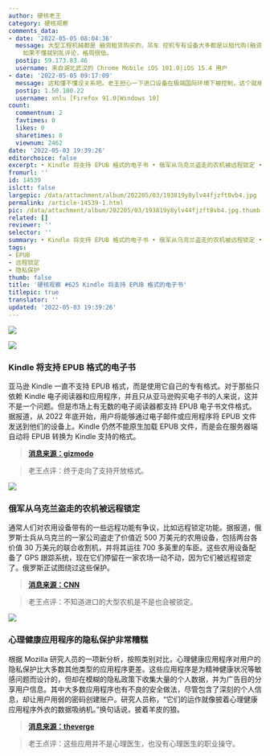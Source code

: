 ```yaml
---
author: 硬核老王
category: 硬核观察
comments_data:
- date: '2022-05-05 08:04:36'
  message: 大型工程机械都是 融资租赁购买的，吊车 挖机专有设备大多都是以租代购(融资租赁)。 为了防盗或者不按时付款都会安装gps定位和远程控制程序。这个是行业标准。
    如果不懂就别乱评论，格局很低。
  postip: 59.173.83.46
  username: 来自湖北武汉的 Chrome Mobile iOS 101.0|iOS 15.4 用户
- date: '2022-05-05 09:17:09'
  message: 这和懂不懂没关系吧。老王担心一下进口设备在极端国际环境下被控制，这个就格局低了？
  postip: 1.50.100.22
  username: xnlu [Firefox 91.0|Windows 10]
count:
  commentnum: 2
  favtimes: 0
  likes: 0
  sharetimes: 0
  viewnum: 2462
date: '2022-05-03 19:39:26'
editorchoice: false
excerpt: • Kindle 将支持 EPUB 格式的电子书 • 俄军从乌克兰盗走的农机被远程锁定 • 心理健康应用程序的隐私保护非常糟糕
fromurl: ''
id: 14539
islctt: false
largepic: /data/attachment/album/202205/03/193819y8ylv44fjzft8vb4.jpg
permalink: /article-14539-1.html
pic: /data/attachment/album/202205/03/193819y8ylv44fjzft8vb4.jpg.thumb.jpg
related: []
reviewer: ''
selector: ''
summary: • Kindle 将支持 EPUB 格式的电子书 • 俄军从乌克兰盗走的农机被远程锁定 • 心理健康应用程序的隐私保护非常糟糕
tags:
- EPUB
- 远程锁定
- 隐私保护
thumb: false
title: '硬核观察 #625 Kindle 将支持 EPUB 格式的电子书'
titlepic: true
translator: ''
updated: '2022-05-03 19:39:26'
---
```


![](/data/attachment/album/202205/03/193819y8ylv44fjzft8vb4.jpg)


![](/data/attachment/album/202205/03/193827a3q445u8og80ogfa.jpg)


### Kindle 将支持 EPUB 格式的电子书


亚马逊 Kindle 一直不支持 EPUB 格式，而是使用它自己的专有格式。对于那些只依赖 Kindle 电子阅读器和应用程序，并且只从亚马逊购买电子书的人来说，这并不是一个问题。但是市场上有无数的电子阅读器都支持 EPUB 电子书文件格式。据报道，从 2022 年底开始，用户将能够通过电子邮件或应用程序将 EPUB 文件发送到他们的设备上。Kindle 仍然不能原生加载 EPUB 文件，而是会在服务器端自动将 EPUB 转换为 Kindle 支持的格式。



> 
> **[消息来源：gizmodo](https://gizmodo.com/amazon-kindle-e-readers-will-now-convert-epub-to-kindle-1848867278)**
> 
> 
> 



> 
> 老王点评：终于走向了支持开放格式。
> 
> 
> 


![](/data/attachment/album/202205/03/193849g1con3wpvre7nxxx.jpg)


### 俄军从乌克兰盗走的农机被远程锁定


通常人们对农用设备带有的一些远程功能有争议，比如远程锁定功能。据报道，俄罗斯士兵从乌克兰的一家公司盗走了价值近 500 万美元的农用设备，包括两台各价值 30 万美元的联合收割机，并将其运往 700 多英里的车臣。这些农用设备配备了 GPS 跟踪系统，现在它们停留在一家农场一动不动，因为它们被远程锁定了。俄罗斯正试图绕过这些保护。



> 
> **[消息来源：CNN](https://www.cnn.com/2022/05/01/europe/russia-farm-vehicles-ukraine-disabled-melitopol-intl/index.html)**
> 
> 
> 



> 
> 老王点评：不知道进口的大型农机是不是也会被锁定。
> 
> 
> 


![](/data/attachment/album/202205/03/193903ss5kjf5q39kto8cn.jpg)


### 心理健康应用程序的隐私保护非常糟糕


根据 Mozilla 研究人员的一项新分析，按照类别对比，心理健康应用程序对用户的隐私保护比大多数其他类型的应用程序更差。这些应用程序是为精神健康状况等敏感问题而设计的，但却在模糊的隐私政策下收集大量的个人数据，并为广告目的分享用户信息。其中大多数应用程序也有不良的安全做法，尽管包含了深刻的个人信息，却让用户用弱的密码创建账户。研究人员称，“它们的运作就像披着心理健康应用程序外衣的数据吸纳机。”换句话说，披着羊皮的狼。



> 
> **[消息来源：theverge](https://www.theverge.com/2022/5/2/23045250/mozilla-mental-health-app-privacy-analysis)**
> 
> 
> 



> 
> 老王点评：这些应用并不是心理医生，也没有心理医生的职业操守。
> 
> 
>